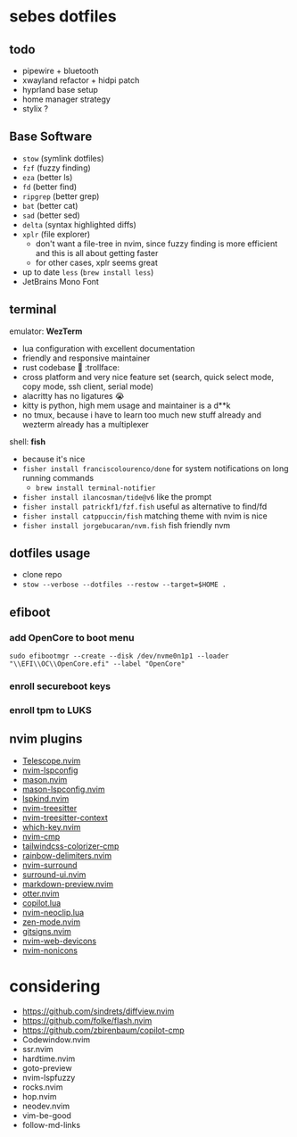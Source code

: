 # sebes dotfiles

## todo

- pipewire + bluetooth
- xwayland refactor + hidpi patch
- hyprland base setup
- home manager strategy
- stylix ?

## Base Software

- `stow` (symlink dotfiles)
- `fzf` (fuzzy finding)
- `eza` (better ls)
- `fd` (better find)
- `ripgrep` (better grep)
- `bat` (better cat)
- `sad` (better sed)
- `delta` (syntax highlighted diffs)
- `xplr` (file explorer)
  - don't want a file-tree in nvim, since fuzzy finding is more efficient and this is all about getting faster
  - for other cases, xplr seems great
- up to date `less` (`brew install less`)
- JetBrains Mono Font

## terminal

emulator: **WezTerm**

- lua configuration with excellent documentation
- friendly and responsive maintainer
- rust codebase :crab: :trollface:
- cross platform and very nice feature set (search, quick select mode, copy mode, ssh client, serial mode)
- alacritty has no ligatures :sob:
- kitty is python, high mem usage and maintainer is a d\*\*k
- no tmux, because i have to learn too much new stuff already and wezterm already has a multiplexer

shell: **fish**

- because it's nice
- `fisher install franciscolourenco/done` for system notifications on long running commands
  - `brew install terminal-notifier`
- `fisher install ilancosman/tide@v6` like the prompt
- `fisher install patrickf1/fzf.fish` useful as alternative to find/fd
- `fisher install catppuccin/fish` matching theme with nvim is nice
- `fisher install jorgebucaran/nvm.fish` fish friendly nvm

## dotfiles usage

- clone repo
- `stow --verbose --dotfiles --restow --target=$HOME .`

## efiboot
### add OpenCore to boot menu
`sudo efibootmgr --create --disk /dev/nvme0n1p1 --loader "\\EFI\\OC\\OpenCore.efi" --label "OpenCore"`

### enroll secureboot keys

### enroll tpm to LUKS

## nvim plugins

- [Telescope.nvim](https://github.com/nvim-telescope/telescope.nvim)
- [nvim-lspconfig](https://github.com/neovim/nvim-lspconfig)
- [mason.nvim](https://github.com/williamboman/mason.nvim)
- [mason-lspconfig.nvim](https://github.com/williamboman/mason-lspconfig.nvim)
- [lspkind.nvim](https://github.com/onsails/lspkind.nvim)
- [nvim-treesitter](https://github.com/nvim-treesitter/nvim-treesitter)
- [nvim-treesitter-context](https://github.com/nvim-treesitter/nvim-treesitter-context)
- [which-key.nvim](https://github.com/folke/which-key.nvim)
- [nvim-cmp](https://github.com/hrsh7th/nvim-cmp)
- [tailwindcss-colorizer-cmp](https://github.com/roobert/tailwindcss-colorizer-cmp.nvim)
- [rainbow-delimiters.nvim](https://github.com/hiphish/rainbow-delimiters.nvim)
- [nvim-surround](https://github.com/kylechui/nvim-surround)
- [surround-ui.nvim](https://github.com/roobert/surround-ui.nvim)
- [markdown-preview.nvim](https://github.com/iamcco/markdown-preview.nvim)
- [otter.nvim](https://github.com/jmbuhr/otter.nvim)
- [copilot.lua](https://github.com/zbirenbaum/copilot.lua)
- [nvim-neoclip.lua](https://github.com/AckslD/nvim-neoclip.lua)
- [zen-mode.nvim](https://github.com/folke/zen-mode.nvim)
- [gitsigns.nvim](https://github.com/lewis6991/gitsigns.nvim)
- [nvim-web-devicons](https://github.com/nvim-tree/nvim-web-devicons)
- [nvim-nonicons](https://github.com/yamatsum/nvim-nonicons)

# considering

- https://github.com/sindrets/diffview.nvim
- https://github.com/folke/flash.nvim
- https://github.com/zbirenbaum/copilot-cmp
- Codewindow.nvim
- ssr.nvim
- hardtime.nvim
- goto-preview
- nvim-lspfuzzy
- rocks.nvim
- hop.nvim
- neodev.nvim
- vim-be-good
- follow-md-links
